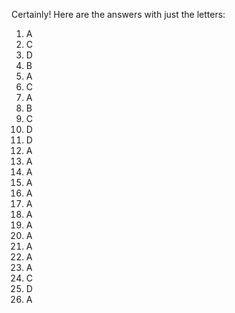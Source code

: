Certainly! Here are the answers with just the letters:

1. A
2. C
3. D
4. B
5. A
6. C
7. A
8. B
9. C
10. D
11. D
12. A
13. A
14. A
15. A
16. A
17. A
18. A
19. A
20. A
21. A
22. A
23. A
24. C
25. D
26. A
